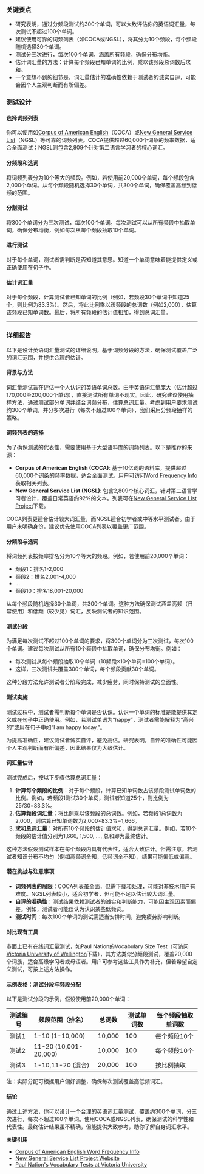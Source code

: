 ### 关键要点
- 研究表明，通过分频段测试约300个单词，可以大致评估你的英语词汇量，每次测试不超过100个单词。
- 建议使用可靠的词频列表（如COCA或NGSL），将其分为10个频段，每个频段随机选择30个单词。
- 测试分三次进行，每次100个单词，涵盖所有频段，确保分布均衡。
- 估计词汇量的方法：计算每个频段已知单词的比例，乘以该频段总词数后求和。
- 一个意想不到的细节是，词汇量估计的准确性依赖于测试者的诚实自评，可能会因个人主观判断而有所偏差。

### 测试设计
#### 选择词频列表
你可以使用如[Corpus of American English](https://www.wordfrequency.info/)（COCA）或[New General Service List](https://www.newgeneralservicelist.com/)（NGSL）等可靠的词频列表。COCA提供超过60,000个词条的频率数据，适合全面测试；NGSL则包含2,809个针对第二语言学习者的核心词汇。

#### 分频段和选词
将词频列表分为10个等大的频段。例如，若使用前20,000个单词，每个频段包含2,000个单词。从每个频段随机选择30个单词，共300个单词，确保覆盖高频到低频的范围。

#### 分割测试
将300个单词分为三次测试，每次100个单词。每次测试可以从所有频段中抽取单词，确保分布均衡，例如每次从每个频段抽取10个单词。

#### 进行测试
对于每个单词，测试者需判断是否知道其意思。知道一个单词意味着能提供定义或正确使用在句子中。

#### 估计词汇量
对于每个频段，计算测试者已知单词的比例（例如，若频段30个单词中知道25个，则比例为83.3%）。然后，将此比例乘以该频段的总词数（例如2,000），估算该频段已知单词数。最后，将所有频段的估计值相加，得到总词汇量。

---

### 详细报告
以下是设计英语词汇量测试的详细说明，基于词频分段的方法，确保测试覆盖广泛的词汇范围，并提供合理的估计。

#### 背景与方法
词汇量测试旨在评估一个人认识的英语单词总数。由于英语词汇量庞大（估计超过170,000至200,000个单词），直接测试所有单词不现实。因此，研究建议使用抽样方法，通过测试部分单词并结合词频分布，估算总词汇量。考虑到用户要求测试约300个单词，并分多次进行（每次不超过100个单词），我们采用分频段抽样的策略。

#### 词频列表的选择
为了确保测试的代表性，需要使用基于大型语料库的词频列表。以下是推荐的来源：
- **Corpus of American English (COCA)**: 基于10亿词的语料库，提供超过60,000个词条的频率数据，适合全面测试。用户可访问[Word Frequency Info](https://www.wordfrequency.info/)获取相关列表。
- **New General Service List (NGSL)**: 包含2,809个核心词汇，针对第二语言学习者设计，覆盖日常英语约92%的文本。列表可在[New General Service List Project](https://www.newgeneralservicelist.com/)下载。

COCA列表更适合估计较大词汇量，而NGSL适合初学者或中等水平测试者。由于用户未明确身份，建议优先使用COCA列表以覆盖更广范围。

#### 分频段与选词
将词频列表按频率排名分为10个等大的频段。例如，若使用前20,000个单词：
- 频段1：排名1-2,000
- 频段2：排名2,001-4,000
- ...
- 频段10：排名18,001-20,000

从每个频段随机选择30个单词，共300个单词。这种方法确保测试涵盖高频（日常使用）和低频（较少见）词汇，反映测试者的知识范围。

#### 测试分段
为满足每次测试不超过100个单词的要求，将300个单词分为三次测试，每次100个单词。建议每次测试从所有10个频段中抽取单词，确保分布均衡。例如：
- 每次测试从每个频段抽取10个单词（10频段×10个单词=100个单词）。
- 这样，三次测试共覆盖300个单词，每个频段贡献30个单词。

这种分段方法允许测试者分阶段完成，减少疲劳，同时保持测试的全面性。

#### 测试实施
测试过程中，测试者需判断每个单词是否认识。认识一个单词的标准是能提供其定义或在句子中正确使用。例如，若测试单词为“happy”，测试者需能解释为“高兴的”或用在句子中如“I am happy today.”。

为提高准确性，建议测试者诚实自评，避免高估。研究表明，自评的准确性可能因个人主观判断而有所偏差，因此结果仅为大致估计。

#### 词汇量估计
测试完成后，按以下步骤估算总词汇量：
1. **计算每个频段的比例**：对于每个频段，计算已知单词数占该频段测试单词数的比例。例如，若频段1测试30个单词，测试者知道25个，则比例为25/30=83.3%。
2. **估算频段词汇量**：将比例乘以该频段的总词数。例如，若频段1总词数为2,000，则估算已知单词数为2,000×83.3%=1,666。
3. **求和总词汇量**：对所有10个频段的估计值求和，得到总词汇量。例如，若10个频段的估计值分别为1,666, 1,500, ..., 总和即为最终估计。

这种方法假设测试样本在每个频段内具有代表性，适合大致估计。但需注意，若测试者知识分布不均匀（例如高频词全知，低频词全不知），结果可能偏低或偏高。

#### 潜在挑战与注意事项
- **词频列表的局限**：COCA列表虽全面，但需下载和处理，可能对非技术用户有难度。NGSL列表较小，适合初学者，但可能不足以估计较大词汇量。
- **自评的准确性**：测试结果依赖测试者的诚实和判断能力，可能因主观因素而偏差。例如，测试者可能误认为认识某些低频词。
- **测试时间**：每次100个单词的测试需适当安排时间，避免疲劳影响判断。

#### 对比现有工具
市面上已有在线词汇量测试，如Paul Nation的Vocabulary Size Test（可访问[Victoria University of Wellington](https://www.wgtn.ac.nz/lals)下载），其方法类似分频段测试，覆盖20,000个词族，适合高级学习者或母语者。用户可参考这些工具作为补充，但若希望自定义测试，可按上述方法操作。

#### 示例表格：测试分段与频段分配
以下是测试分段的示例，假设使用前20,000个单词：

| 测试编号 | 频段范围（排名） | 总词数 | 测试单词数 | 每个频段抽取单词数 |
|----------|-------------------|--------|------------|-------------------|
| 测试1     | 1-10 (1-10,000)   | 10,000 | 100        | 每个频段10个       |
| 测试2     | 11-20 (10,001-20,000)| 10,000 | 100        | 每个频段10个       |
| 测试3     | 1-10,11-20 (混合) | 20,000 | 100        | 按比例抽取         |

注：实际分配可根据用户偏好调整，确保每次测试覆盖高低频词汇。

#### 结论
通过上述方法，你可以设计一个合理的英语词汇量测试，覆盖约300个单词，分三次进行，每次不超过100个单词。使用COCA或NGSL列表，确保测试的科学性和代表性。最终估计结果虽不精确，但能提供大致参考，助你了解自身词汇水平。

**关键引用**
- [Corpus of American English Word Frequency Info](https://www.wordfrequency.info)
- [New General Service List Project Website](https://www.newgeneralservicelist.com)
- [Paul Nation's Vocabulary Tests at Victoria University](https://www.wgtn.ac.nz/lals)